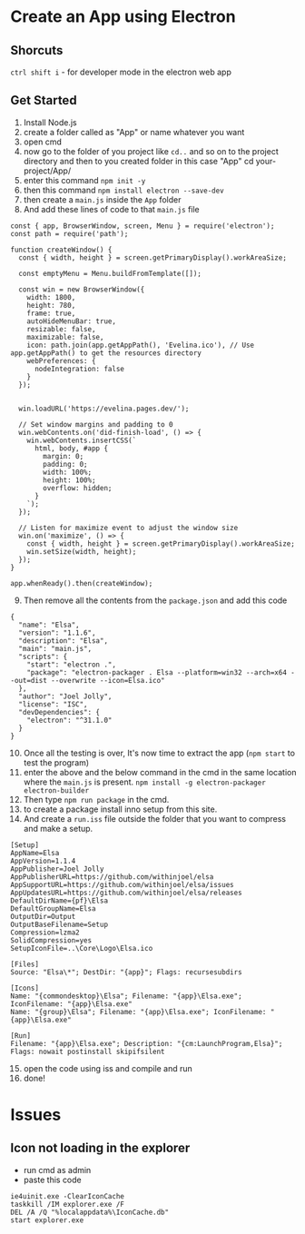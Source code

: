 # Create an App using Electron 

## Shorcuts
`ctrl shift i` - for developer mode in the electron web app

## Get Started
1. Install Node.js
2. create a folder called as "App" or name whatever you want
3. open cmd
4. now go to the folder of you project like `cd..` and so on to the project directory and then to you created folder in this case "App"
cd your-project/App/
5. enter this command `npm init -y`
6. then this command `npm install electron --save-dev`
7. then create a `main.js` inside the `App` folder
8. And add these lines of code to that `main.js` file
```
const { app, BrowserWindow, screen, Menu } = require('electron');
const path = require('path');

function createWindow() {
  const { width, height } = screen.getPrimaryDisplay().workAreaSize;

  const emptyMenu = Menu.buildFromTemplate([]);

  const win = new BrowserWindow({
    width: 1800,
    height: 780,
    frame: true,
    autoHideMenuBar: true,
    resizable: false,
    maximizable: false,
    icon: path.join(app.getAppPath(), 'Evelina.ico'), // Use app.getAppPath() to get the resources directory
    webPreferences: {
      nodeIntegration: false
    }
  });
  

  win.loadURL('https://evelina.pages.dev/');

  // Set window margins and padding to 0
  win.webContents.on('did-finish-load', () => {
    win.webContents.insertCSS(`
      html, body, #app {
        margin: 0;
        padding: 0;
        width: 100%;
        height: 100%;
        overflow: hidden;
      }
    `);
  });

  // Listen for maximize event to adjust the window size
  win.on('maximize', () => {
    const { width, height } = screen.getPrimaryDisplay().workAreaSize;
    win.setSize(width, height);
  });
}

app.whenReady().then(createWindow);
```
9. Then remove all the contents from the `package.json` and add this code 
```
{
  "name": "Elsa",
  "version": "1.1.6",
  "description": "Elsa",
  "main": "main.js",
  "scripts": {
    "start": "electron .",
    "package": "electron-packager . Elsa --platform=win32 --arch=x64 --out=dist --overwrite --icon=Elsa.ico"
  },
  "author": "Joel Jolly",
  "license": "ISC",
  "devDependencies": {
    "electron": "^31.1.0"
  }
}
```
10. Once all the testing is over, It's now time to extract the app (`npm start` to test the program)
11. enter the above and the below command in the cmd in the same location where the `main.js` is present.
`npm install -g electron-packager electron-builder`
12. Then type `npm run package` in the cmd.
13. to create a package install inno setup from this site.
14. And create a `run.iss` file outside the folder that you want to compress and make a setup.
```
[Setup]
AppName=Elsa
AppVersion=1.1.4
AppPublisher=Joel Jolly
AppPublisherURL=https://github.com/withinjoel/elsa
AppSupportURL=https://github.com/withinjoel/elsa/issues
AppUpdatesURL=https://github.com/withinjoel/elsa/releases
DefaultDirName={pf}\Elsa
DefaultGroupName=Elsa
OutputDir=Output
OutputBaseFilename=Setup
Compression=lzma2
SolidCompression=yes
SetupIconFile=..\Core\Logo\Elsa.ico

[Files]
Source: "Elsa\*"; DestDir: "{app}"; Flags: recursesubdirs

[Icons]
Name: "{commondesktop}\Elsa"; Filename: "{app}\Elsa.exe"; IconFilename: "{app}\Elsa.exe"
Name: "{group}\Elsa"; Filename: "{app}\Elsa.exe"; IconFilename: "{app}\Elsa.exe"

[Run]
Filename: "{app}\Elsa.exe"; Description: "{cm:LaunchProgram,Elsa}"; Flags: nowait postinstall skipifsilent
```
15. open the code using iss and compile and run 
16. done!

# Issues
## Icon not loading in the explorer
* run cmd as admin
* paste this code 
```
ie4uinit.exe -ClearIconCache
taskkill /IM explorer.exe /F
DEL /A /Q "%localappdata%\IconCache.db"
start explorer.exe
```
